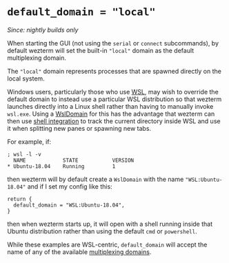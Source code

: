 # `default_domain = "local"`

*Since: nightly builds only*

When starting the GUI (not using the `serial` or `connect` subcommands), by default wezterm will set the built-in `"local"` domain as the default multiplexing domain.

The `"local"` domain represents processes that are spawned directly on the local system.

Windows users, particularly those who use
[WSL](https://docs.microsoft.com/en-us/windows/wsl/about), may wish to override
the default domain to instead use a particular WSL distribution so that wezterm
launches directly into a Linux shell rather than having to manually invoke
`wsl.exe`.  Using a [WslDomain](../WslDomain.md) for this has the advantage
that wezterm can then use [shell integration](../../../shell-integration.md) to
track the current directory inside WSL and use it when splitting new panes or
spawning new tabs.

For example, if:

```
; wsl -l -v
  NAME            STATE           VERSION
* Ubuntu-18.04    Running         1
```

then wezterm will by default create a `WslDomain` with the name `"WSL:Ubuntu-18.04"`
and if I set my config like this:

```
return {
  default_domain = "WSL:Ubuntu-18.04",
}
```

then when wezterm starts up, it will open with a shell running inside that Ubuntu
distribution rather than using the default `cmd` or `powershell`.

While these examples are WSL-centric, `default_domain` will accept the name
of any of the available [multiplexing domains](../../../multiplexing.md).
